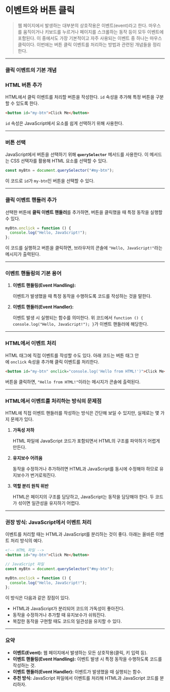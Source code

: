 # 이벤트와 버튼 클릭

> 웹 페이지에서 발생하는 대부분의 상호작용은 이벤트(event)라고 한다. 마우스를 움직이거나 키보드를 누르거나 페이지를 스크롤하는 동작 등이 모두 이벤트에 포함된다. 이 중에서도 가장 기본적이고 자주 사용되는 이벤트 중 하나는 마우스 클릭이다. 이번에는 버튼 클릭 이벤트를 처리하는 방법과 관련된 개념들을 정리한다.

---

### 클릭 이벤트의 기본 개념

### HTML 버튼 추가

HTML에서 클릭 이벤트를 처리할 버튼을 작성한다. `id` 속성을 추가해 특정 버튼을 구분할 수 있도록 한다.

```html
<button id="my-btn">Click Me</button>
```

`id` 속성은 JavaScript에서 요소를 쉽게 선택하기 위해 사용한다.

---

### 버튼 선택

JavaScript에서 버튼을 선택하기 위해 **`querySelector`** 메서드를 사용한다. 이 메서드는 CSS 선택자를 활용해 HTML 요소를 선택할 수 있다.

```jsx
const myBtn = document.querySelector("#my-btn");
```

이 코드로 `id`가 `my-btn`인 버튼을 선택할 수 있다.

---

### 클릭 이벤트 핸들러 추가

선택한 버튼에 **클릭 이벤트 핸들러**를 추가하면, 버튼을 클릭했을 때 특정 동작을 실행할 수 있다.

```jsx
myBtn.onclick = function () {
  console.log("Hello, JavaScript!");
};
```

이 코드를 실행하고 버튼을 클릭하면, 브라우저의 콘솔에 `"Hello, JavaScript!"`라는 메시지가 출력된다.

---

### 이벤트 핸들링의 기본 용어

1. **이벤트 핸들링(Event Handling):**

   이벤트가 발생했을 때 특정 동작을 수행하도록 코드를 작성하는 것을 말한다.

2. **이벤트 핸들러(Event Handler):**

   이벤트 발생 시 실행되는 함수를 의미한다. 위 코드에서 `function () { console.log("Hello, JavaScript!"); }`가 이벤트 핸들러에 해당한다.

---

### HTML에서 이벤트 처리

HTML 태그에 직접 이벤트를 작성할 수도 있다. 아래 코드는 버튼 태그 안에 `onclick` 속성을 추가해 클릭 이벤트를 처리한다.

```html
<button id="my-btn" onclick="console.log('Hello from HTML!')">Click Me</button>
```

버튼을 클릭하면, `"Hello from HTML!"`이라는 메시지가 콘솔에 출력된다.

---

### HTML에서 이벤트를 처리하는 방식의 문제점

HTML에 직접 이벤트 핸들러를 작성하는 방식은 간단해 보일 수 있지만, 실제로는 몇 가지 문제가 있다.

1. **가독성 저하**

   HTML 파일에 JavaScript 코드가 포함되면서 HTML의 구조를 파악하기 어렵게 만든다.

2. **유지보수 어려움**

   동작을 수정하거나 추가하려면 HTML과 JavaScript를 동시에 수정해야 하므로 유지보수가 번거로워진다.

3. **역할 분리 원칙 위반**

   HTML은 페이지의 구조를 담당하고, JavaScript는 동작을 담당해야 한다. 두 코드가 섞이면 일관성을 유지하기 어렵다.

---

### 권장 방식: JavaScript에서 이벤트 처리

이벤트를 처리할 때는 HTML과 JavaScript를 분리하는 것이 좋다. 아래는 올바른 이벤트 처리 방식의 예다.

```html
<!-- HTML 파일 -->
<button id="my-btn">Click Me</button>
```

```jsx
// JavaScript 파일
const myBtn = document.querySelector("#my-btn");

myBtn.onclick = function () {
  console.log("Hello, JavaScript!");
};
```

이 방식은 다음과 같은 장점이 있다.

- HTML과 JavaScript가 분리되어 코드의 가독성이 좋아진다.
- 동작을 수정하거나 추가할 때 유지보수가 쉬워진다.
- 복잡한 동작을 구현할 때도 코드의 일관성을 유지할 수 있다.

---

### 요약

- **이벤트(Event):** 웹 페이지에서 발생하는 모든 상호작용(클릭, 키 입력 등).
- **이벤트 핸들링(Event Handling):** 이벤트 발생 시 특정 동작을 수행하도록 코드를 작성하는 것.
- **이벤트 핸들러(Event Handler):** 이벤트가 발생했을 때 실행되는 함수.
- **추천 방식:** JavaScript 파일에서 이벤트를 처리해 HTML과 JavaScript 코드를 분리하자.
